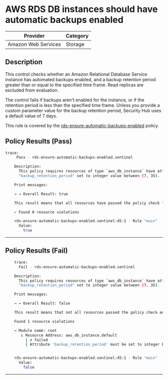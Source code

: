 # AWS RDS DB instances should have automatic backups enabled

| Provider            | Category |
|---------------------|----------|
| Amazon Web Services | Storage  |

## Description

This control checks whether an Amazon Relational Database Service instance has automated backups enabled, and a backup retention period greater than or equal to the specified time frame. 
Read replicas are excluded from evaluation. 

The control fails if backups aren't enabled for the instance, or if the retention period is less than the specified time frame. 
Unless you provide a custom parameter value for the backup retention period, Security Hub uses a default value of 7 days.

This rule is covered by the [rds-ensure-automatic-backups-enabled](../../policies/rds-ensure-automatic-backups-enabled.sentinel) policy.

## Policy Results (Pass)
```bash
trace:
     Pass - rds-ensure-automatic-backups-enabled.sentinel

    Description:
      This policy requires resources of type `aws_db_instance` have attribute
      "backup_retention_period" set to integer value between (7, 35).

    Print messages:

    → → Overall Result: true

    This result means that all resources have passed the policy check for the policy rds-encryption-at-rest-enabled.

    ✓ Found 0 resource violations

    rds-ensure-automatic-backups-enabled.sentinel:45:1 - Rule "main"
      Value:
        true
```

---

## Policy Results (Fail)
```bash
    trace:
      Fail - rds-ensure-automatic-backups-enabled.sentinel

    Description:
      This policy requires resources of type `aws_db_instance` have attribute
      "backup_retention_period" set to integer value between (7, 35).

    Print messages:

    → → Overall Result: false

    This result means that not all resources passed the policy check and the protected behavior is not allowed for the policy rds-encryption-at-rest-enabled.

    Found 1 resource violations

    → Module name: root
       ↳ Resource Address: aws_db_instance.default
         | ✗ failed
         | Attribute 'backup_retention_period' must be set to integer between (7, 35) for 'aws_db_instance' resources. Refer to https://docs.aws.amazon.com/securityhub/latest/userguide/rds-controls.html#rds-11 for more details.


    rds-ensure-automatic-backups-enabled.sentinel:45:1 - Rule "main"
      Value:
        false      
```

---